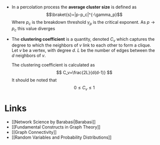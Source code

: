 * In a percolation process the **average cluster size** is defined as $$\braket{s}=|p-p_c|^{-\gamma_p}$$Where
	  $p_c$ is the breakdown threshold 
	  $\gamma_p$ is the critical exponent.
	  As $p\to p_c$ this value diverges 

* The **clustering coefficient** is a quantity, denoted $C_v$ which captures the degree to which the neighbors of $v$ link to each other to form a clique. 
  Let 
  $v$ be a vertex, with degree $d$.
  $L$ be the number of edges between the $d$ neighbors of $v$. 
  
  The clustering coefficient is calculated as 
  $$
  C_v=\frac{2L}{d(d-1)}
  $$
  It should be noted that 
  $$
  0\le C_v\le 1
  $$
  

# Links
* [[Network Science by Barabasi|Barabasi]]
* [[Fundamental Constructs in Graph Theory]]
* [[Graph Connectivity]]
* [[Random Variables and Probability Distributions]]

